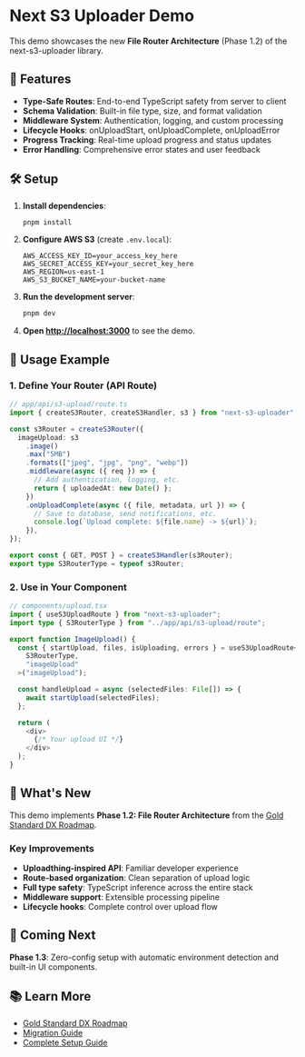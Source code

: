 # Next S3 Uploader Demo

This demo showcases the new **File Router Architecture** (Phase 1.2) of the next-s3-uploader library.

## 🚀 Features

- **Type-Safe Routes**: End-to-end TypeScript safety from server to client
- **Schema Validation**: Built-in file type, size, and format validation  
- **Middleware System**: Authentication, logging, and custom processing
- **Lifecycle Hooks**: onUploadStart, onUploadComplete, onUploadError
- **Progress Tracking**: Real-time upload progress and status updates
- **Error Handling**: Comprehensive error states and user feedback

## 🛠️ Setup

1. **Install dependencies**:

   ```bash
   pnpm install
   ```

2. **Configure AWS S3** (create `.env.local`):

   ```env
   AWS_ACCESS_KEY_ID=your_access_key_here
   AWS_SECRET_ACCESS_KEY=your_secret_key_here
   AWS_REGION=us-east-1
   AWS_S3_BUCKET_NAME=your-bucket-name
   ```

3. **Run the development server**:

   ```bash
   pnpm dev
   ```

4. **Open [http://localhost:3000](http://localhost:3000)** to see the demo.

## 📝 Usage Example

### 1. Define Your Router (API Route)

```typescript
// app/api/s3-upload/route.ts
import { createS3Router, createS3Handler, s3 } from "next-s3-uploader";

const s3Router = createS3Router({
  imageUpload: s3
    .image()
    .max("5MB")
    .formats(["jpeg", "jpg", "png", "webp"])
    .middleware(async ({ req }) => {
      // Add authentication, logging, etc.
      return { uploadedAt: new Date() };
    })
    .onUploadComplete(async ({ file, metadata, url }) => {
      // Save to database, send notifications, etc.
      console.log(`Upload complete: ${file.name} -> ${url}`);
    }),
});

export const { GET, POST } = createS3Handler(s3Router);
export type S3RouterType = typeof s3Router;
```

### 2. Use in Your Component

```typescript
// components/upload.tsx
import { useS3UploadRoute } from "next-s3-uploader";
import type { S3RouterType } from "../app/api/s3-upload/route";

export function ImageUpload() {
  const { startUpload, files, isUploading, errors } = useS3UploadRoute<
    S3RouterType,
    "imageUpload"
  >("imageUpload");

  const handleUpload = async (selectedFiles: File[]) => {
    await startUpload(selectedFiles);
  };

  return (
    <div>
      {/* Your upload UI */}
    </div>
  );
}
```

## 🎯 What's New

This demo implements **Phase 1.2: File Router Architecture** from the [Gold Standard DX Roadmap](../../packages/next-s3-uploader/GOLD_STANDARD_DX_ROADMAP.md).

### Key Improvements

- **Uploadthing-inspired API**: Familiar developer experience
- **Route-based organization**: Clean separation of upload logic
- **Full type safety**: TypeScript inference across the entire stack
- **Middleware support**: Extensible processing pipeline
- **Lifecycle hooks**: Complete control over upload flow

## 🔮 Coming Next

**Phase 1.3**: Zero-config setup with automatic environment detection and built-in UI components.

## 📚 Learn More

- [Gold Standard DX Roadmap](../../packages/next-s3-uploader/GOLD_STANDARD_DX_ROADMAP.md)
- [Migration Guide](../../packages/next-s3-uploader/MIGRATION_GUIDE.md)
- [Complete Setup Guide](../../packages/next-s3-uploader/examples/COMPLETE_SETUP_GUIDE.md)
